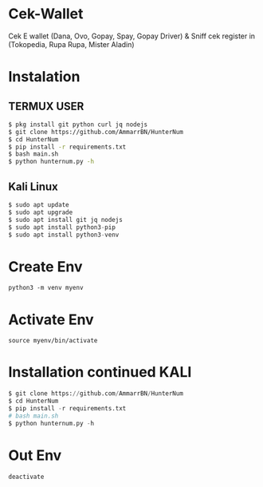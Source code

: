 # Cek-Wallet
Cek E wallet (Dana, Ovo, Gopay, Spay, Gopay Driver) &amp; Sniff cek register in (Tokopedia, Rupa Rupa, Mister Aladin)


# Instalation
## TERMUX USER
```bash
$ pkg install git python curl jq nodejs
$ git clone https://github.com/AmmarrBN/HunterNum
$ cd HunterNum
$ pip install -r requirements.txt
$ bash main.sh
$ python hunternum.py -h
```
## Kali Linux
```python
$ sudo apt update
$ sudo apt upgrade
$ sudo apt install git jq nodejs
$ sudo apt install python3-pip
$ sudo apt install python3-venv
```

# Create Env
```
python3 -m venv myenv
```
# Activate Env
```
source myenv/bin/activate
```
# Installation continued KALI
```python
$ git clone https://github.com/AmmarrBN/HunterNum
$ cd HunterNum
$ pip install -r requirements.txt
# bash main.sh
$ python hunternum.py -h
```
# Out Env
```
deactivate
```
